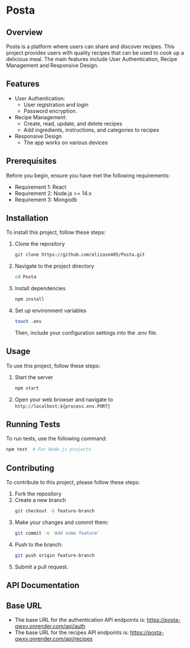 # Posta

## Overview
Posta is a platform where users can share and discover recipes. This project provides users with quality recipes that can be used to cook up a delicious meal. The main features include User Authentication, Recipe Management and Responsive Design.

## Features
- User Authentication:
    - User registration and login
    - Password encryption.
- Recipe Management:
    - Create, read, update, and delete recipes
    - Add ingredients, instructions, and categories to recipes
- Responsive Design
    - The app works on various devices

## Prerequisites
Before you begin, ensure you have met the following requirements:
- Requirement 1: React
- Requirement 2: Node.js >= 14.x
- Requirement 3: Mongodb

## Installation
To install this project, follow these steps:

1. Clone the repository
    ```bash
    git clone https://github.com/elizase405/Posta.git
    ```
2. Navigate to the project directory
    ```bash
    cd Posta
    ```
3. Install dependencies
    ```bash
    npm install
    ```
4. Set up environment variables
    ```bash
    touch .env
    ```
    Then, include your configuration settings into the .env file.

## Usage
To use this project, follow these steps:

1. Start the server
    ```bash
    npm start
    ```
2. Open your web browser and navigate to `http://localhost:${process.env.PORT}`

## Running Tests
To run tests, use the following command:
```bash
npm test  # For Node.js projects
```

## Contributing
To contribute to this project, please follow these steps:
1. Fork the repository
2. Create a new branch
    ```bash
    git checkout -b feature-branch
3. Make your changes and commit them:
    ```bash
    git commit -m 'Add some feature'
    ```
4. Push to the branch:
    ```bash
    git push origin feature-branch
    ```
5. Submit a pull request.

## API Documentation

## Base URL
- The base URL for the authentication API endpoints is: https://posta-qwxv.onrender.com/api/auth
- The base URL for the recipes API endpoints is: https://posta-qwxv.onrender.com/api/recipes







